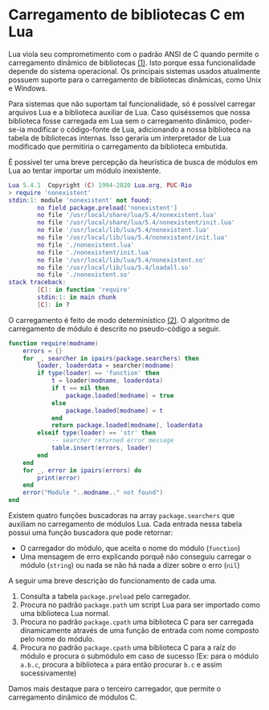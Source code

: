 # Carregamento de bibliotecas C em Lua

Lua viola seu comprometimento com o padrão ANSI de C quando permite o carregamento dinâmico de bibliotecas [(1)]. Isto porque essa funcionalidade depende do sistema operacional. Os principais sistemas usados atualmente possuem suporte para o carregamento de bibliotecas dinâmicas, como Unix e Windows.

Para sistemas que não suportam tal funcionalidade, só é possível carregar arquivos Lua e a biblioteca auxiliar de Lua. Caso quiséssemos que nossa biblioteca fosse carregada em Lua sem o carregamento dinâmico, poder-se-ia modificar o código-fonte de Lua, adicionando a nossa biblioteca na tabela de bibliotecas internas. Isso geraria um interpretador de Lua modificado que permitiria o carregamento da biblioteca embutida.

É possível ter uma breve percepção da heurística de busca de módulos em Lua ao tentar importar um módulo inexistente.

```lua
Lua 5.4.1  Copyright (C) 1994-2020 Lua.org, PUC-Rio
> require 'nonexistent'
stdin:1: module 'nonexistent' not found:
        no field package.preload['nonexistent']
        no file '/usr/local/share/lua/5.4/nonexistent.lua'
        no file '/usr/local/share/lua/5.4/nonexistent/init.lua'
        no file '/usr/local/lib/lua/5.4/nonexistent.lua'
        no file '/usr/local/lib/lua/5.4/nonexistent/init.lua'
        no file './nonexistent.lua'
        no file './nonexistent/init.lua'
        no file '/usr/local/lib/lua/5.4/nonexistent.so'
        no file '/usr/local/lib/lua/5.4/loadall.so'
        no file './nonexistent.so'
stack traceback:
        [C]: in function 'require'
        stdin:1: in main chunk
        [C]: in ?
```

O carregamento é feito de modo determinístico [(2)]. O algoritmo de carregamento de módulo é descrito no pseudo-código a seguir.

```lua
function require(modname)
    errors = {}
    for _, searcher in ipairs(package.searchers) then
        loader, loaderdata = searcher(modname)
        if type(loader) == 'function' then
            t = loader(modname, loaderdata)
            if t == nil then
                package.loaded[modname] = true
            else
                package.loaded[modname] = t
            end
            return package.loaded[modname], loaderdata
        elseif type(loader) == 'str' then
            -- searcher returned error message
            table.insert(errors, loader)
        end
    end
    for _, error in ipairs(errors) do
        print(error)
    end
    error("Module "..modname.." not found")
end
```

Existem quatro funções buscadoras na array `package.searchers` que auxiliam no carregamento de módulos Lua. Cada entrada nessa tabela possui uma função buscadora que pode retornar:

* O carregador do módulo, que aceita o nome do módulo (`function`)
* Uma mensagem de erro explicando porquê não conseguiu carregar o módulo (`string`) ou nada se não há nada a dizer sobre o erro (`nil`)

A seguir uma breve descrição do funcionamento de cada uma.

1. Consulta a tabela `package.preload` pelo carregador.
2. Procura no padrão `package.path` um script Lua para ser importado como uma biblioteca Lua normal.
3. Procura no padrão `package.cpath` uma biblioteca C para ser carregada dinamicamente através de uma função de entrada com nome composto pelo nome do módulo.
4. Procura no padrão `package.cpath` uma biblioteca C para a raíz do módulo e procura o submódulo em caso de sucesso (Ex: para o módulo `a.b.c`, procura a biblioteca `a` para então procurar `b.c` e assim sucessivamente)

Damos mais destaque para o terceiro carregador, que permite o carregamento dinâmico de módulos C.

[(1)]: https://www.lua.org/pil/8.2.html
[(2)]: https://www.lua.org/manual/5.4/manual.html#6.3